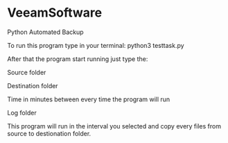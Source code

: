 # VeeamSoftware
Python Automated Backup

To run this program type in your terminal:
python3 testtask.py 

After that the program start running just type the:

Source folder

Destination folder

Time in minutes between every time the program will run

Log folder


This program will run  in the interval you selected and copy every files from source to destionation folder.
